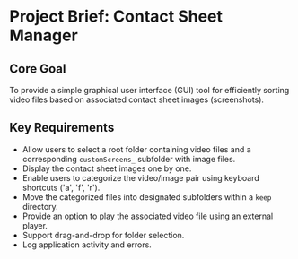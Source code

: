 # Project Brief: Contact Sheet Manager

## Core Goal

To provide a simple graphical user interface (GUI) tool for efficiently sorting video files based on associated contact sheet images (screenshots).

## Key Requirements

-   Allow users to select a root folder containing video files and a corresponding `customScreens_` subfolder with image files.
-   Display the contact sheet images one by one.
-   Enable users to categorize the video/image pair using keyboard shortcuts ('a', 'f', 'r').
-   Move the categorized files into designated subfolders within a `keep` directory.
-   Provide an option to play the associated video file using an external player.
-   Support drag-and-drop for folder selection.
-   Log application activity and errors.
